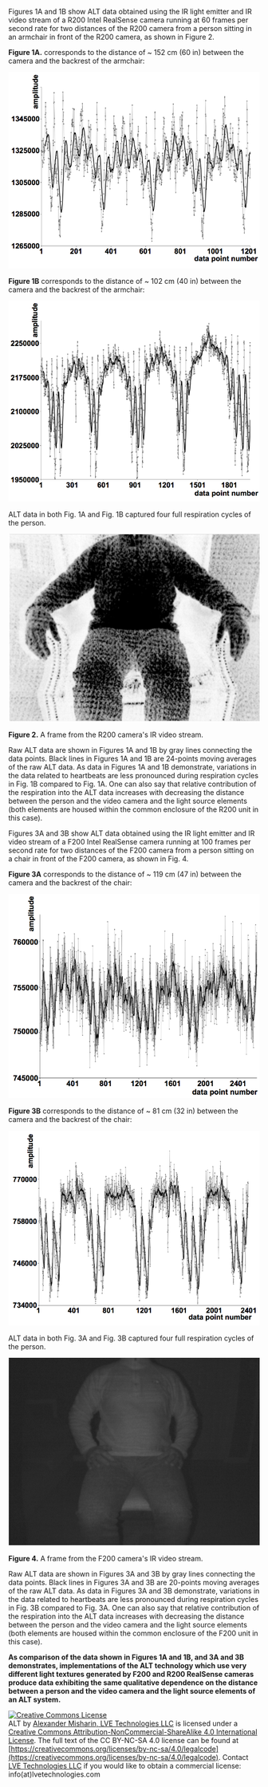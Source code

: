 Figures 1A and 1B show ALT data obtained using the IR light emitter and IR video stream of a R200 Intel RealSense camera 
running at 60 frames per second rate for two distances of the R200 camera from a person sitting in an armchair in front of the R200 camera, as shown in Figure 2. 

**Figure 1A.** corresponds to the distance of ~ 152 cm (60 in) between the camera and the backrest of the armchair:  

![R200-at-152cm](/figures/research/dependence-on-distance/RealSense/Fig-1A.png) 

**Figure 1B** corresponds to the distance of ~ 102 cm (40 in) between the camera and the backrest of the armchair:  

![R200-at-102cm](/figures/research/dependence-on-distance/RealSense/Fig-1B.png)

ALT data in both Fig. 1A and Fig. 1B captured four full respiration cycles of the person. 

![R200-IR-stream-frame](/figures/research/dependence-on-distance/RealSense/Fig-2.png) 

**Figure 2.** A frame from the R200 camera's IR video stream.  

Raw ALT data are shown in Figures 1A and 1B by gray lines connecting the data points. 
Black lines in Figures 1A and 1B are 24-points moving averages of the raw ALT data. 
As data in Figures 1A and 1B demonstrate, variations in the data related to heartbeats 
are less pronounced during respiration cycles in Fig. 1B compared to Fig. 1A. 
One can also say that relative contribution of the respiration into the ALT data increases with decreasing the distance 
between the person and the video camera and the light source elements (both elements are housed within the common enclosure of the R200 unit in this case). 

Figures 3A and 3B show ALT data obtained using the IR light emitter and IR video stream of a F200 Intel RealSense camera 
running at 100 frames per second rate for two distances of the F200 camera from a person sitting on a chair in front of the F200 camera, as shown in Fig. 4. 

**Figure 3A** corresponds to the distance of ~ 119 cm (47 in) between the camera and the backrest of the chair: 

![F200-at-119cm](/figures/research/dependence-on-distance/RealSense/Fig-3A.png) 

**Figure 3B** corresponds to the distance of ~ 81 cm (32 in) between the camera and the backrest of the chair: 

![F200-at-81cm](/figures/research/dependence-on-distance/RealSense/Fig-3B.png) 

ALT data in both Fig. 3A and Fig. 3B captured four full respiration cycles of the person. 

![F200-IR-stream-frame](/figures/research/dependence-on-distance/RealSense/Fig-4.png)

**Figure 4.** A frame from the F200 camera's IR video stream.   

Raw ALT data are shown in Figures 3A and 3B by gray lines connecting the data points. 
Black lines in Figures 3A and 3B are 20-points moving averages of the raw ALT data. 
As data in Figures 3A and 3B demonstrate, variations in the data related to heartbeats 
are less pronounced during respiration cycles in Fig. 3B compared to Fig. 3A. 
One can also say that relative contribution of the respiration into the ALT data increases with decreasing the distance 
between the person and the video camera and the light source elements (both elements are housed within the common enclosure of the F200 unit in this case). 

**As comparison of the data shown in Figures 1A and 1B, and 3A and 3B demonstrates, 
implementations of the ALT technology which use very different light textures generated by F200 and R200 RealSense cameras 
produce data exhibiting the same qualitative dependence on the distance between a person and the video camera and the light source elements of an ALT system.** 


<a rel="license" href="http://creativecommons.org/licenses/by-nc-sa/4.0/"><img alt="Creative Commons License" style="border-width:0" src="https://i.creativecommons.org/l/by-nc-sa/4.0/88x31.png" /></a><br /><span xmlns:dct="http://purl.org/dc/terms/" property="dct:title">ALT</span> by <a xmlns:cc="http://creativecommons.org/ns#" href="https://www.linkedin.com/in/alexmisharin" property="cc:attributionName" rel="cc:attributionURL">Alexander Misharin, LVE Technologies LLC</a> is licensed under a <a rel="license" href="http://creativecommons.org/licenses/by-nc-sa/4.0/">Creative Commons Attribution-NonCommercial-ShareAlike 4.0 International License</a>. The full text of the CC BY-NC-SA 4.0 license can be found at [https://creativecommons.org/licenses/by-nc-sa/4.0/legalcode](https://creativecommons.org/licenses/by-nc-sa/4.0/legalcode). Contact [LVE Technologies LLC](https://lvetechnologies.com/) if you would like to obtain a commercial license: info(at)lvetechnologies.com 
